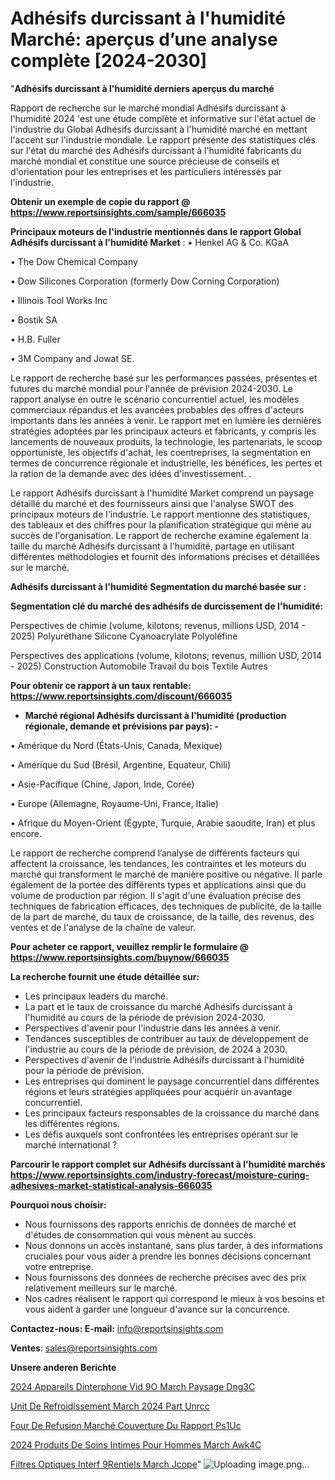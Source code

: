 # Adhésifs durcissant à l'humidité Marché: aperçus d’une analyse complète [2024-2030]

"<strong>Adhésifs durcissant à l'humidité derniers aperçus du marché</strong>

Rapport de recherche sur le marché mondial Adhésifs durcissant à l'humidité 2024 'est une étude complète et informative sur l'état actuel de l'industrie du Global Adhésifs durcissant à l'humidité marché en mettant l'accent sur l'industrie mondiale. Le rapport présente des statistiques clés sur l'état du marché des Adhésifs durcissant à l'humidité fabricants du marché mondial et constitue une source précieuse de conseils et d'orientation pour les entreprises et les particuliers intéressés par l'industrie.

<strong>Obtenir un exemple de copie du rapport @ <a href=https://www.reportsinsights.com/sample/666035>https://www.reportsinsights.com/sample/666035</a></strong>

<strong>Principaux moteurs de l'industrie mentionnés dans le rapport Global Adhésifs durcissant à l'humidité Market</strong> :
• Henkel AG & Co. KGaA

• The Dow Chemical Company

• Dow Silicones Corporation (formerly Dow Corning Corporation)

• Illinois Tool Works Inc

• Bostik SA

• H.B. Fuller

• 3M Company and Jowat SE.

Le rapport de recherche basé sur les performances passées, présentes et futures du marché mondial pour l'année de prévision 2024-2030. Le rapport analyse en outre le scénario concurrentiel actuel, les modèles commerciaux répandus et les avancées probables des offres d'acteurs importants dans les années à venir. Le rapport met en lumière les dernières stratégies adoptées par les principaux acteurs et fabricants, y compris les lancements de nouveaux produits, la technologie, les partenariats, le scoop opportuniste, les objectifs d'achat, les coentreprises, la segmentation en termes de concurrence régionale et industrielle, les bénéfices, les pertes et la ration de la demande avec des idées d'investissement. .

Le rapport Adhésifs durcissant à l'humidité Market comprend un paysage détaillé du marché et des fournisseurs ainsi que l'analyse SWOT des principaux moteurs de l'industrie. Le rapport mentionne des statistiques, des tableaux et des chiffres pour la planification stratégique qui mène au succès de l'organisation. Le rapport de recherche examine également la taille du marché Adhésifs durcissant à l'humidité, partage en utilisant différentes méthodologies et fournit des informations précises et détaillées sur le marché.

<strong>Adhésifs durcissant à l'humidité Segmentation du marché basée sur :</strong>

<strong> Segmentation clé du marché des adhésifs de durcissement de l'humidité: </strong>

Perspectives de chimie (volume, kilotons; revenus, millions USD, 2014 - 2025)
Polyuréthane
Silicone
Cyanoacrylate
Polyoléfine

Perspectives des applications (volume, kilotons; revenus, million USD, 2014 - 2025)
Construction
Automobile
Travail du bois
Textile
Autres

<strong>Pour obtenir ce rapport à un taux rentable: <a href=https://www.reportsinsights.com/discount/666035>https://www.reportsinsights.com/discount/666035</a></strong>
<ul>
  <li><strong>Marché régional Adhésifs durcissant à l'humidité (production régionale, demande et prévisions par pays): -</strong></li>
</ul>
• Amérique du Nord (États-Unis, Canada, Mexique)

• Amérique du Sud (Brésil, Argentine, Equateur, Chili)

• Asie-Pacifique (Chine, Japon, Inde, Corée)

• Europe (Allemagne, Royaume-Uni, France, Italie)

• Afrique du Moyen-Orient (Égypte, Turquie, Arabie saoudite, Iran) et plus encore.

Le rapport de recherche comprend l’analyse de différents facteurs qui affectent la croissance, les tendances, les contraintes et les moteurs du marché qui transforment le marché de manière positive ou négative. Il parle également de la portée des différents types et applications ainsi que du volume de production par région. Il s'agit d'une évaluation précise des techniques de fabrication efficaces, des techniques de publicité, de la taille de la part de marché, du taux de croissance, de la taille, des revenus, des ventes et de l'analyse de la chaîne de valeur.

<strong>Pour acheter ce rapport, veuillez remplir le formulaire @   <a href=https://www.reportsinsights.com/buynow/666035>https://www.reportsinsights.com/buynow/666035</a></strong>

<strong>La recherche fournit une étude détaillée sur:</strong>
<ul>
  <li>Les principaux leaders du marché.</li>
  <li>La part et le taux de croissance du marché Adhésifs durcissant à l'humidité au cours de la période de prévision 2024-2030.</li>
  <li>Perspectives d'avenir pour l'industrie dans les années à venir.</li>
  <li>Tendances susceptibles de contribuer au taux de développement de l'industrie au cours de la période de prévision, de 2024 à 2030.</li>
  <li>Perspectives d'avenir de l'industrie Adhésifs durcissant à l'humidité pour la période de prévision.</li>
  <li>Les entreprises qui dominent le paysage concurrentiel dans différentes régions et leurs stratégies appliquées pour acquérir un avantage concurrentiel.</li>
  <li>Les principaux facteurs responsables de la croissance du marché dans les différentes régions.</li>
  <li>Les défis auxquels sont confrontées les entreprises opérant sur le marché international ?</li>
</ul>

<strong>Parcourir le rapport complet sur Adhésifs durcissant à l'humidité marchés <a href=https://www.reportsinsights.com/industry-forecast/moisture-curing-adhesives-market-statistical-analysis-666035>https://www.reportsinsights.com/industry-forecast/moisture-curing-adhesives-market-statistical-analysis-666035</a></strong>

<strong>Pourquoi nous choisir:</strong>
<ul>
  <li>Nous fournissons des rapports enrichis de données de marché et d'études de consommation qui vous mènent au succès.</li>
  <li>Nous donnons un accès instantané, sans plus tarder, à des informations cruciales pour vous aider à prendre les bonnes décisions concernant votre entreprise.</li>
  <li>Nous fournissons des données de recherche précises avec des prix relativement meilleurs sur le marché.</li>
  <li>Nos cadres réalisent le rapport qui correspond le mieux à vos besoins et vous aident à garder une longueur d'avance sur la concurrence.</li>
</ul>
<strong>Contactez-nous:
</strong><strong>E-mail:</strong> <a href=mailto:info@reportsinsights.com>info@reportsinsights.com</a>

<strong>Ventes</strong>: <a href=mailto:sales@reportsinsights.com>sales@reportsinsights.com</a>

<strong>Unsere anderen Berichte</strong>

<a href=https://www.linkedin.com/pulse/2024-appareils-dinterphone-vid%C3%A9o-march%C3%A9-paysage-dng3c/>2024 Appareils Dinterphone Vid 9O March Paysage Dng3C</a>

<a href=https://www.linkedin.com/pulse/unit%C3%A9-de-refroidissement-march%C3%A9-2024-part-unrcc/>Unit De Refroidissement March 2024 Part Unrcc</a>

<a href=https://www.linkedin.com/pulse/four-de-refusion-marché-couverture-du-rapport-ps1uc/>Four De Refusion Marché Couverture Du Rapport Ps1Uc</a>

<a href=https://www.linkedin.com/pulse/2024-produits-de-soins-intimes-pour-hommes-march%C3%A9-awk4c/>2024 Produits De Soins Intimes Pour Hommes March Awk4C</a>

<a href=https://www.linkedin.com/pulse/filtres-optiques-interf%C3%A9rentiels-march%C3%A9-jcope/>Filtres Optiques Interf 9Rentiels March Jcope</a>"
![Uploading image.png…]()

